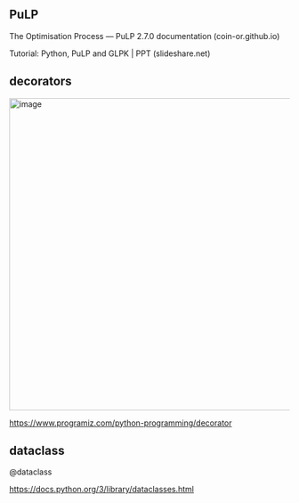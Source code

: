 ## PuLP

The Optimisation Process — PuLP 2.7.0 documentation (coin-or.github.io)

Tutorial: Python, PuLP and GLPK | PPT (slideshare.net)



## decorators

<img width="561" alt="image" src="https://github.com/monikr88/Python_Handouts/assets/16448649/728cf11b-1525-47f6-a70a-f3908b945841">


https://www.programiz.com/python-programming/decorator


## dataclass

@dataclass

https://docs.python.org/3/library/dataclasses.html
